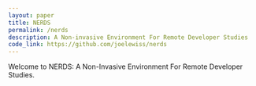 ```yaml
---
layout: paper
title: NERDS
permalink: /nerds
description: A Non-invasive Environment For Remote Developer Studies
code_link: https://github.com/joelewiss/nerds
---
```



Welcome to NERDS: A Non-Invasive Environment For Remote Developer Studies.

